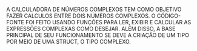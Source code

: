 A CALCULADORA DE NÚMEROS COMPLEXOS TEM COMO OBJETIVO FAZER CALCULOS ENTRE DOIS NÚMEROS COMPLEXOS.
O CÓDIGO-FONTE FOI FEITO USANDO FUNÇÕES PARA LER, EXIBIR E CALCULAR AS EXPRESSÕES COMPLEXAS 
COMO DESEJAR. ALÉM DISSO, A BASE PRINCIPAL DE SEU FUNCIONAMENTO SE DEVE A CRIAÇÃO DE UM TIPO POR
MEIO DE UMA STRUCT, O TIPO COMPLEXO.
